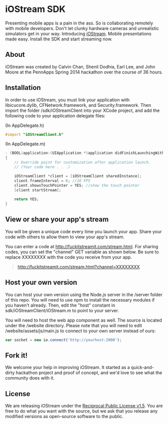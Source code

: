 # iOStream SDK

Presenting mobile apps is a pain in the ass. So is collaborating remotely with mobile developers. Don't let clunky hardware cameras and unrealistic simulators get in your way. Introducing <a href="http://fuckitstreamit.com">iOStream</a>. Mobile presentations made easy. Install the SDK and start streaming now.

## About

iOStream was created by Calvin Chan, Shenil Dodhia, Earl Lee, and John Moore at the PennApps Spring 2014 hackathon over the course of 36 hours.

## Installation

In order to use iOStream, you must link your application with libicucore.dylib, CFNetwork.framework, and Security.framework. Then import the folder /sdk/iOStreamClient into your XCode project, and add the following code to your application delegate files:

(In AppDelegate.h)
```objective-c
#import "iOStreamClient.h"
```

(In AppDelegate.m)
```objective-c
- (BOOL)application:(UIApplication *)application didFinishLaunchingWithOptions:(NSDictionary *)launchOptions
{
    // Override point for customization after application launch.
    // (Your code here . . .)

    iOStreamClient *client = [iOStreamClient sharedInstance];
    client.frameInterval = 6; //10 FPS
    client.showsTouchPointer = YES; //show the touch pointer
    [client startStream];
    
    return YES;
}
```

## View or share your app's stream

You will be given a unique code every time you launch your app. Share your code with others to allow them to view your app's stream.

You can enter a code at http://fuckitstreamit.com/stream.html. For sharing codes, you can set the "channel" GET variable as shown below. Be sure to replace XXXXXXXX with the code you receive from your app.

> http://fuckitstreamit.com/stream.html?channel=XXXXXXXX

## Host your own version

You can host your own version using the Node.js server in the /server folder of this repo. You will need to use npm to install the necessary modules if you haven't already. Then, edit the "host" constant in sdk/iOStreamClient/iOStream.m to point to your server.

You will need to host the web app component as well. The source is located under the /website directory. Please note that you will need to edit /website/assets/js/main.js to connect to your own server instead of ours:

```javascript
var socket = new io.connect('http://yourhost:2000'); 
```

## Fork it!

We welcome your help in improving iOStream. It started as a quick-and-dirty hackathon project and proof of concept, and we'd love to see what the community does with it.

## License

We are releasing iOStream under the <a href="http://opensource.org/licenses/RPL-1.5">Reciprocal Public License v1.5</a>. You are free to do what you want with the source, but we ask that you release any modified versions as open-source software to the public.